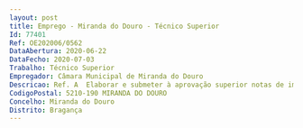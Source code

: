 ```yaml
--- 
layout: post
title: Emprego - Miranda do Douro - Técnico Superior
Id: 77401
Ref: OE202006/0562
DataAbertura: 2020-06-22
DataFecho: 2020-07-03
Trabalho: Técnico Superior
Empregador: Câmara Municipal de Miranda do Douro
Descricao: Ref. A  Elaborar e submeter à aprovação superior notas de imprensa e comunicação, elaborar e executar ações de promoção e animação do território municipal  executar a estratégia de comunicação e marketing global do município e da política de desenvolvimento turístico e de promoção do mesmo através da organização de eventos de promoção turística, conceção de material promocional e informativo de divulgação do território e da sua imagem, coordenação e promoção da cooperação das diferentes iniciativas que se incluam no âmbito da promoção territorial integrada dos produtos endógenos, desenvolvimento integrado das zonas industriais.
CodigoPostal: 5210-190 MIRANDA DO DOURO
Concelho: Miranda do Douro
Distrito: Bragança
--- 
```

